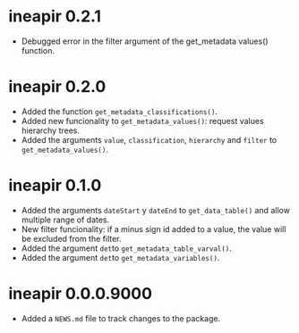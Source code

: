 # ineapir 0.2.1
* Debugged error in the filter argument of the get_metadata values() function.

# ineapir 0.2.0
* Added the function `get_metadata_classifications()`.
* Added new funcionality to `get_metadata_values()`: request values 
hierarchy trees.
* Added the arguments `value`, `classification`, `hierarchy` and `filter`
to `get_metadata_values()`.

# ineapir 0.1.0
* Added the arguments `dateStart` y `dateEnd` to `get_data_table()` and allow
multiple range of dates.
* New filter funcionality: if a minus sign id added to a value, the value will be excluded from the filter.
* Added the argument `det`to `get_metadata_table_varval()`.
* Added the argument `det`to `get_metadata_variables()`.

# ineapir 0.0.0.9000

* Added a `NEWS.md` file to track changes to the package.
